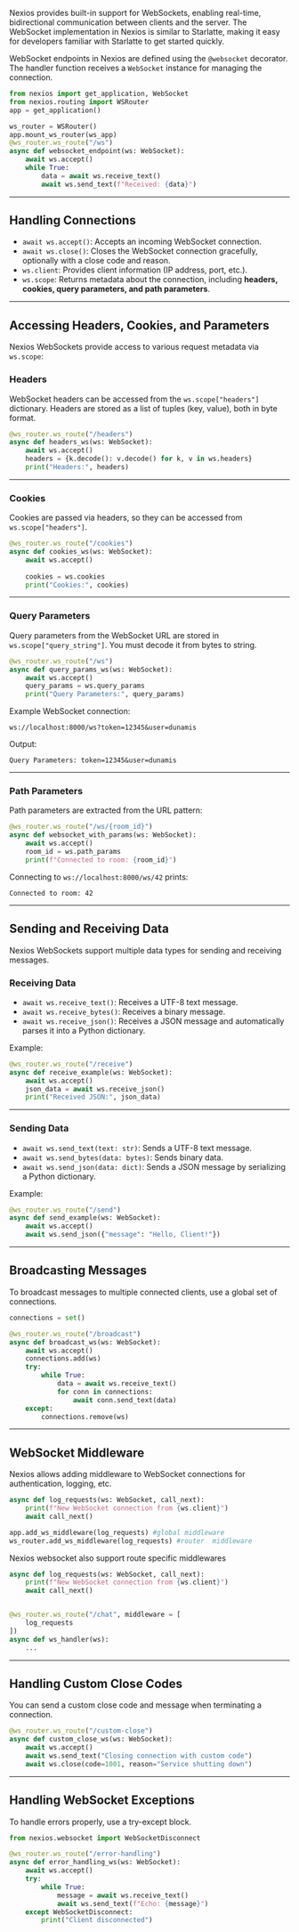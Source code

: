 


Nexios provides built-in support for WebSockets, enabling real-time, bidirectional communication between clients and the server. The WebSocket implementation in Nexios is similar to Starlatte, making it easy for developers familiar with Starlatte to get started quickly.

WebSocket endpoints in Nexios are defined using the `@websocket` decorator. The handler function receives a `WebSocket` instance for managing the connection.

```python
from nexios import get_application, WebSocket
from nexios.routing import WSRouter
app = get_application()

ws_router = WSRouter()
app.mount_ws_router(ws_app)
@ws_router.ws_route("/ws")
async def websocket_endpoint(ws: WebSocket):
    await ws.accept()
    while True:
        data = await ws.receive_text()
        await ws.send_text(f"Received: {data}")
```

---

## **Handling Connections**
- `await ws.accept()`: Accepts an incoming WebSocket connection.
- `await ws.close()`: Closes the WebSocket connection gracefully, optionally with a close code and reason.
- `ws.client`: Provides client information (IP address, port, etc.).
- `ws.scope`: Returns metadata about the connection, including **headers, cookies, query parameters, and path parameters**.

---

## **Accessing Headers, Cookies, and Parameters**
Nexios WebSockets provide access to various request metadata via `ws.scope`:

### **Headers**
WebSocket headers can be accessed from the `ws.scope["headers"]` dictionary. Headers are stored as a list of tuples (key, value), both in byte format.

```python
@ws_router.ws_route("/headers")
async def headers_ws(ws: WebSocket):
    await ws.accept()
    headers = {k.decode(): v.decode() for k, v in ws.headers}
    print("Headers:", headers)
```

---

### **Cookies**
Cookies are passed via headers, so they can be accessed from `ws.scope["headers"]`.

```python
@ws_router.ws_route("/cookies")
async def cookies_ws(ws: WebSocket):
    await ws.accept()
  
    cookies = ws.cookies
    print("Cookies:", cookies)
```

---

### **Query Parameters**
Query parameters from the WebSocket URL are stored in `ws.scope["query_string"]`. You must decode it from bytes to string.

```python
@ws_router.ws_route("/ws")
async def query_params_ws(ws: WebSocket):
    await ws.accept()
    query_params = ws.query_params
    print("Query Parameters:", query_params)
```

Example WebSocket connection:
```
ws://localhost:8000/ws?token=12345&user=dunamis
```
Output:
```
Query Parameters: token=12345&user=dunamis
```

---

### **Path Parameters**
Path parameters are extracted from the URL pattern:

```python
@ws_router.ws_route("/ws/{room_id}")
async def websocket_with_params(ws: WebSocket):
    await ws.accept()
    room_id = ws.path_params
    print(f"Connected to room: {room_id}")
```

Connecting to `ws://localhost:8000/ws/42` prints:
```
Connected to room: 42
```

---

## **Sending and Receiving Data**
Nexios WebSockets support multiple data types for sending and receiving messages.

### **Receiving Data**
- `await ws.receive_text()`: Receives a UTF-8 text message.
- `await ws.receive_bytes()`: Receives a binary message.
- `await ws.receive_json()`: Receives a JSON message and automatically parses it into a Python dictionary.

Example:

```python
@ws_router.ws_route("/receive")
async def receive_example(ws: WebSocket):
    await ws.accept()
    json_data = await ws.receive_json()
    print("Received JSON:", json_data)
```

---

### **Sending Data**
- `await ws.send_text(text: str)`: Sends a UTF-8 text message.
- `await ws.send_bytes(data: bytes)`: Sends binary data.
- `await ws.send_json(data: dict)`: Sends a JSON message by serializing a Python dictionary.

Example:

```python
@ws_router.ws_route("/send")
async def send_example(ws: WebSocket):
    await ws.accept()
    await ws.send_json({"message": "Hello, Client!"})
```

---

## **Broadcasting Messages**
To broadcast messages to multiple connected clients, use a global set of connections.

```python
connections = set()

@ws_router.ws_route("/broadcast")
async def broadcast_ws(ws: WebSocket):
    await ws.accept()
    connections.add(ws)
    try:
        while True:
            data = await ws.receive_text()
            for conn in connections:
                await conn.send_text(data)
    except:
        connections.remove(ws)
```

---

## **WebSocket Middleware**
Nexios allows adding middleware to WebSocket connections for authentication, logging, etc.

```python
async def log_requests(ws: WebSocket, call_next):
    print(f"New WebSocket connection from {ws.client}")
    await call_next()

app.add_ws_middleware(log_requests) #global middleware
ws_router.add_ws_middleware(log_requests) #router  middleware


```
Nexios websocket also support route specific middlewares

```python
async def log_requests(ws: WebSocket, call_next):
    print(f"New WebSocket connection from {ws.client}")
    await call_next()


@ws_router.ws_route("/chat", middleware = [
    log_requests
])
async def ws_handler(ws):
    ...


```
---

## **Handling Custom Close Codes**
You can send a custom close code and message when terminating a connection.

```python
@ws_router.ws_route("/custom-close")
async def custom_close_ws(ws: WebSocket):
    await ws.accept()
    await ws.send_text("Closing connection with custom code")
    await ws.close(code=1001, reason="Service shutting down")
```

---

## **Handling WebSocket Exceptions**
To handle errors properly, use a try-except block.

```python
from nexios.websocket import WebSocketDisconnect

@ws_router.ws_route("/error-handling")
async def error_handling_ws(ws: WebSocket):
    await ws.accept()
    try:
        while True:
            message = await ws.receive_text()
            await ws.send_text(f"Echo: {message}")
    except WebSocketDisconnect:
        print("Client disconnected")
```

